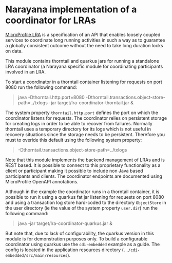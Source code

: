 # Narayana implementation of a coordinator for LRAs

[MicroProfile LRA](https://github.com/eclipse/microprofile-lra) is a specification of an API that
enables loosely coupled services to coordinate long running activities in such a way as to
guarantee a globally consistent outcome without the need to take long duration locks on data.

This module contains thorntail and quarkus jars for running a standalone LRA coordinator (a Narayana
specific module for coordinating participants involved in an LRA.

To start a coordinator in a thorntail container listening for requests on port 8080 run the following command:

> java -Dthorntail.http.port=8080 -Dthorntail.transactions.object-store-path=../txlogs -jar target/lra-coordinator-thorntail.jar &

The system property `thorntail.http.port` defines the port on which the coordinator listens for requests.
The coordinator relies on persistent storage for
creating logs in order to be able to recover from failures. Normally thorntail uses a temporary
directory for its logs which is not useful in recovery situations since the storage needs to
be persistent. Therefore you must to overide this default using the following system property:

> -Dthorntail.transactions.object-store-path=../txlogs

Note that this module implements the backend management of LRAs and is REST based.
It is possible to connect to this proprietary functionality as a client or participant
making it possible to include non Java based participants and clients. The coordinator
endpoints are documented using MicroProfile OpenAPI annotations.

Although in the example the coordinator runs in a thorntail container, it is possible to run it using a quarkus fat jar
listening for requests on port 8080 and using a transaction log store hard-coded to the directory `ObjectStore` in the
user directory (ie the value of the system property `user.dir`) run the following command:

> java -jar target/lra-coordinator-quarkus.jar &

But note that, due to lack of configurability, the quarkus version in this module is for
demonstration purposes only. To build a configurable coordinator using quarkus use
the `cdi-embedded` example as a guide. The config is located in the application resources
directory (`../cdi-embedded/src/main/resources`).
